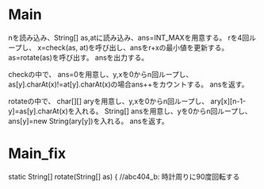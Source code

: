 # Main
nを読み込み、String[] as,atに読み込み、ans=INT\_MAXを用意する。
rを4回ループし、
x=check(as, at)を呼び出し、ansをr+xの最小値を更新する。
as=rotate(as)を呼び出す。
ansを出力する。

checkの中で、
ans=0を用意し、y,xを0からn回ループし、
as[y].charAt(x)!=at[y].charAt(x)の場合ans++をカウントする。
ansを返す。

rotateの中で、
char[][] aryを用意し、y,xを0からn回ループし、
ary[x][n-1-y]=as[y].charAt(x)を入れる。
String[] ansを用意し、yを0からn回ループし、
ans[y]=new String(ary[y])を入れる。
ansを返す。

# Main\_fix
static String[] rotate(String[] as) { //abc404_b: 時計周りに90度回転する

